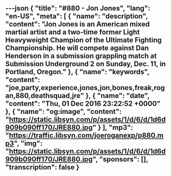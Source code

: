 ---json
{
  "title": "#880 - Jon Jones",
  "lang": "en-US",
  "meta": [
    {
      "name": "description",
      "content": "Jon Jones is an American mixed martial artist and a two-time former Light Heavyweight Champion of the Ultimate Fighting Championship. He will compete against Dan Henderson in a submission grappling match at Submission Underground 2 on Sunday, Dec. 11, in Portland, Oregon."
    },
    {
      "name": "keywords",
      "content": "joe,party,experience,jones,jon,bones,freak,rogan,880,deathsquad,jre"
    },
    {
      "name": "date",
      "content": "Thu, 01 Dec 2016 23:22:52 +0000"
    },
    {
      "name": "og:image",
      "content": "https://static.libsyn.com/p/assets/1/d/6/d/1d6d909b090ff170/JRE880.jpg"
    }
  ],
  "mp3": "https://traffic.libsyn.com/joeroganexp/p880.mp3",
  "img": "https://static.libsyn.com/p/assets/1/d/6/d/1d6d909b090ff170/JRE880.jpg",
  "sponsors": [],
  "transcription": false
}
---
<episode-header />

<timemark seconds="0" />

<transcribe-call-to-action />

<episode-footer />